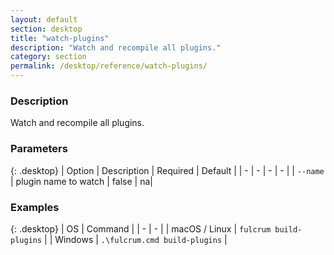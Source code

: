 ```yaml
---
layout: default
section: desktop
title: "watch-plugins"
description: "Watch and recompile all plugins."
category: section
permalink: /desktop/reference/watch-plugins/
---
```


### Description

Watch and recompile all plugins.

### Parameters

{: .desktop}
| Option | Description | Required | Default |
| - | - | - | - |
| `--name` | plugin name to watch | false | na|

### Examples

{: .desktop}
| OS | Command |
| - | - |
| macOS / Linux  | `fulcrum build-plugins`  |
| Windows | `.\fulcrum.cmd build-plugins` |
